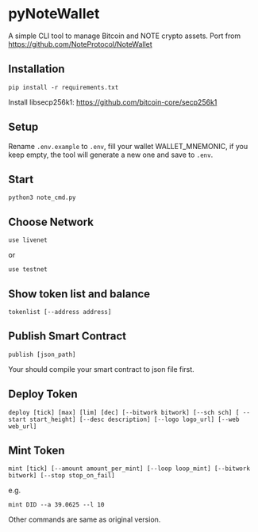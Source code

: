 # pyNoteWallet

A simple CLI tool to manage Bitcoin and NOTE crypto assets.
Port from https://github.com/NoteProtocol/NoteWallet

## Installation


```
pip install -r requirements.txt
```

Install libsecp256k1:
https://github.com/bitcoin-core/secp256k1

## Setup
Rename `.env.example` to `.env`, fill your wallet WALLET_MNEMONIC, if you keep empty, the tool will generate a new one and save to `.env`.

## Start
```
python3 note_cmd.py
```

## Choose Network
```
use livenet
```
or
```
use testnet
```

## Show token list and balance
```
tokenlist [--address address]
```

## Publish Smart Contract
```
publish [json_path]
```
Your should compile your smart contract to json file first.

## Deploy Token
```
deploy [tick] [max] [lim] [dec] [--bitwork bitwork] [--sch sch] [ --start start_height] [--desc description] [--logo logo_url] [--web web_url]
```

## Mint Token
```
mint [tick] [--amount amount_per_mint] [--loop loop_mint] [--bitwork bitwork] [--stop stop_on_fail]
```
e.g.
```
mint DID --a 39.0625 --l 10
```

Other commands are same as original version.
